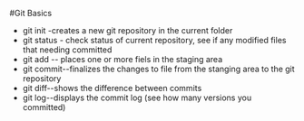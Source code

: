 #Git Basics

* git init -creates a new git repository in the current folder
* git status - check status of current repository, see if any modified files that needing committed
* git add -- places one or more fiels in the staging area
* git commit--finalizes the changes to file from the stanging area to the git repository
* git diff--shows the difference between commits
* git log--displays the commit log (see how many versions you committed)
